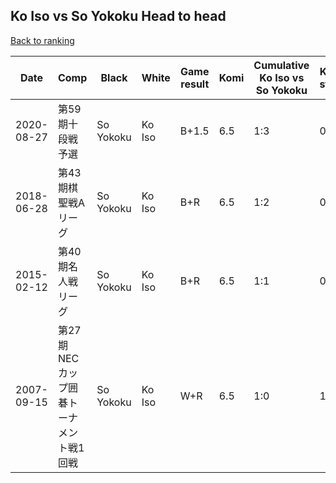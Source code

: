 ## Ko Iso vs So Yokoku Head to head

[Back to ranking](../../index.md)




| **Date** | **Comp** | **Black** | **White** | **Game result** | **Komi** | **Cumulative Ko Iso vs So Yokoku** | **Ko Iso streak** | **So Yokoku streak** | 
| --- | --- | --- | --- | --- | --- | --- | --- | --- |
| 2020-08-27 | 第59期十段戦予選 | So Yokoku | Ko Iso | B+1.5 | 6.5 | 1:3 | 0 | 3 | 
| 2018-06-28 | 第43期棋聖戦Aリーグ | So Yokoku | Ko Iso | B+R | 6.5 | 1:2 | 0 | 2 | 
| 2015-02-12 | 第40期名人戦リーグ | So Yokoku | Ko Iso | B+R | 6.5 | 1:1 | 0 | 1 | 
| 2007-09-15 | 第27期NECカップ囲碁トーナメント戦1回戦 | So Yokoku | Ko Iso | W+R | 6.5 | 1:0 | 1 | 0 |




